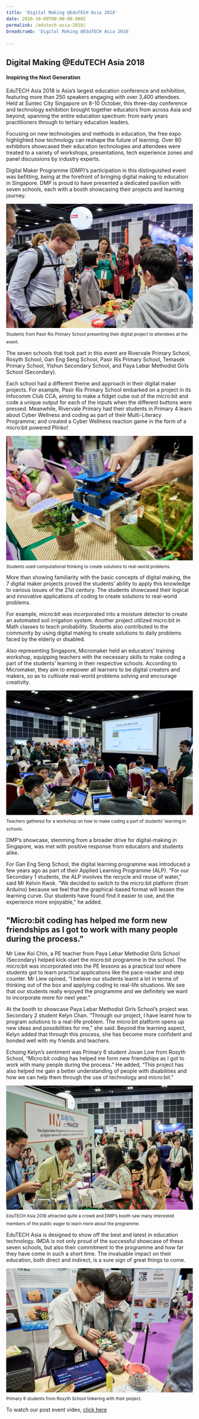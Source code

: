 ```yaml
---
title: 'Digital Making @EduTECH Asia 2018'
date: 2018-10-09T00:00:00.000Z
permalink: /edutech-asia-2018/
breadcrumb: 'Digital Making @EduTECH Asia 2018'

---
```



## Digital Making @EduTECH Asia 2018
#### Inspiring the Next Generation

EduTECH Asia 2018 is Asia’s largest education conference and exhibition, featuring more than 250 speakers engaging with over 3,400 attendees.  Held at Suntec City Singapore on 8-10 October, this three-day conference and technology exhibition brought together educators from across Asia and beyond, spanning the entire education spectrum: from early years practitioners through to tertiary education leaders. 

Focusing on new technologies and methods in education, the free expo highlighted how technology can reshape the future of learning. Over 80 exhibitors showcased their education technologies and attendees were treated to a variety of workshops, presentations, tech experience zones and panel discussions by industry experts.

Digital Maker Programme (DMP)’s participation in this distinguished event was befitting, being at the forefront of bringing digital making to education in Singapore. DMP is proud to have presented a dedicated pavilion with seven schools, each with a booth showcasing their projects and learning journey.

![edutech-asia-2018](/images/stories/features/edutech-asia-2018/dmp-edutech-asia-article-image-1.jpg)
<sub>Students from Pasir Ris Primary School presenting their digital project to attendees at the event.</sub>

The seven schools that took part in this event are Rivervale Primary School, Rosyth School, Gan Eng Seng School, Pasir Ris Primary School, Temasek Primary School, Yishun Secondary School, and Paya Lebar Methodist Girls School (Secondary).

Each school had a different theme and approach in their digital maker projects. For example, Pasir Ris Primary School embarked on a project in its Infocomm Club CCA, aiming to make a fidget cube out of the micro:bit and code a unique output for each of the inputs when the different buttons were pressed. Meanwhile, Rivervale Primary had their students in Primary 4 learn about Cyber Wellness and coding as part of their Multi-Literacy Programme; and created a Cyber Wellness reaction game in the form of a micro:bit powered Plinko!

![edutech-asia-2018](/images/stories/features/edutech-asia-2018/dmp-edutech-asia-article-image-3.jpg)
<sub>Students used computational thinking to create solutions to real-world problems.</sub>

More than showing familiarity with the basic concepts of digital making, the 7 digital maker projects proved the students’ ability to apply this knowledge to various issues of the 21st century. The students showcased their logical and innovative applications of coding to create solutions to real-world problems.

For example, micro:bit was incorporated into a moisture detector to create an automated soil irrigation system. Another project utilized micro:bit in Math classes to teach probability. Students also contributed to the community by using digital making to create solutions to daily problems faced by the elderly or disabled.

Also representing Singapore, Micromaker held an educators’ training workshop, equipping teachers with the necessary skills to make coding a part of the students’ learning in their respective schools. According to Micromaker, they aim to empower all learners to be digital creators and makers, so as to cultivate real-world problems solving and encourage creativity.

![edutech-asia-2018](/images/stories/features/edutech-asia-2018/dmp-edutech-asia-article-image-4.jpg)
<sub>Teachers gathered for a workshop on how to make coding a part of students’ learning in schools.</sub>

DMP’s showcase, stemming from a broader drive for digital-making in Singapore, was met with positive response from educators and students alike.

For Gan Eng Seng School, the digital learning programme was introduced a few years ago as part of their Applied Learning Programme (ALP). “For our Secondary 1 students, the ALP involves the recycle and reuse of water,” said Mr Kelvin Kwok. “We decided to switch to the micro:bit platform (from Arduino) because we feel that the graphical-based format will lessen the learning curve. Our students have found find it easier to use, and the experience more enjoyable,” he added.

## "Micro:bit coding has helped me form new friendships as I got to work with many people during the process.”

Mr Liew Koi Chin, a PE teacher from Paya Lebar Methodist Girls School (Secondary) helped kick-start the micro:bit programme in the school. The micro:bit was incorporated into the PE lessons as a practical tool where students got to learn practical applications like the pace-reader and step counter. Mr Liew opined, “I believe our students learnt a lot in terms of thinking out of the box and applying coding to real-life situations. We see that our students really enjoyed the programme and we definitely we want to incorporate more for next year.”

At the booth to showcase Paya Lebar Methodist Girls School’s project was Secondary 2 student Kelyn Chan. “Through our project, I have learnt how to program solutions to a real-life problem. The micro:bit platform opens up new ideas and possibilities for me,” she said. Beyond the learning aspect, Kelyn added that through this process, she has become more confident and bonded well with my friends and teachers.

Echoing Kelyn’s sentiment was Primary 6 student Jovan Low from Rosyth School, “Micro:bit coding has helped me form new friendships as I got to work with many people during the process.” He added, “This project has also helped me gain a better understanding of people with disabilities and how we can help them through the use of technology and micro:bit.”

![edutech-asia-2018](/images/stories/features/edutech-asia-2018/dmp-edutech-asia-article-image-7.jpg)
<sub>EduTECH Asia 2018 attracted quite a crowd and DMP’s booth saw many interested members of the public eager to learn more about the programme.</sub>

EduTECH Asia is designed to show off the best and latest in education technology. IMDA is not only proud of the successful showcase of these seven schools, but also their commitment to the programme and how far they have come in such a short time. The invaluable impact on their education, both direct and indirect, is a sure sign of great things to come.

![edutech-asia-2018](/images/stories/features/edutech-asia-2018/dmp-edutech-asia-article-image-6.jpg)
<sub>Primary 6 students from Rosyth School tinkering with their project.</sub>


To watch our post event video, <a href="https://www.youtube.com/watch?v=3-oJ55MNAE0&t=" target="_blank">click here</a>

